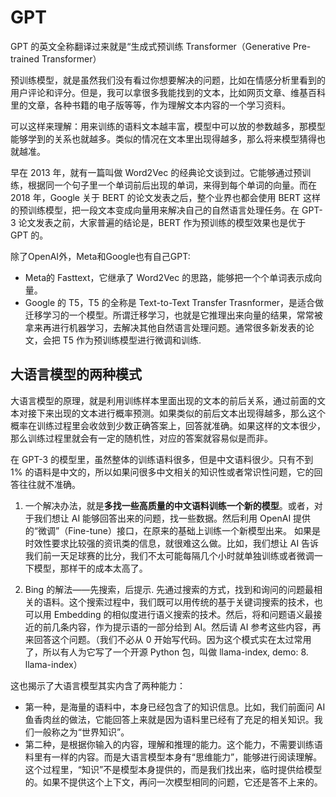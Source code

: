 # GPT
GPT 的英文全称翻译过来就是“生成式预训练 Transformer（Generative Pre-trained Transformer）

预训练模型，就是虽然我们没有看过你想要解决的问题，比如在情感分析里看到的用户评论和评分。但是，我可以拿很多我能找到的文本，比如网页文章、维基百科里的文章，各种书籍的电子版等等，作为理解文本内容的一个学习资料。

可以这样来理解：用来训练的语料文本越丰富，模型中可以放的参数越多，那模型能够学到的关系也就越多。类似的情况在文本里出现得越多，那么将来模型猜得也就越准。

早在 2013 年，就有一篇叫做 Word2Vec 的经典论文谈到过。它能够通过预训练，根据同一个句子里一个单词前后出现的单词，来得到每个单词的向量。而在 2018 年，Google 关于 BERT 的论文发表之后，整个业界也都会使用 BERT 这样的预训练模型，把一段文本变成向量用来解决自己的自然语言处理任务。在 GPT-3 论文发表之前，大家普遍的结论是，BERT 作为预训练的模型效果也是优于 GPT 的。

除了OpenAI外，Meta和Google也有自己GPT:
- Meta的 Fasttext，它继承了 Word2Vec 的思路，能够把一个个单词表示成向量。
- Google 的 T5，T5 的全称是 Text-to-Text Transfer Trasnformer，是适合做迁移学习的一个模型。所谓迁移学习，也就是它推理出来向量的结果，常常被拿来再进行机器学习，去解决其他自然语言处理问题。通常很多新发表的论文，会把 T5 作为预训练模型进行微调和训练.

## 大语言模型的两种模式
大语言模型的原理，就是利用训练样本里面出现的文本的前后关系，通过前面的文本对接下来出现的文本进行概率预测。如果类似的前后文本出现得越多，那么这个概率在训练过程里会收敛到少数正确答案上，回答就准确。如果这样的文本很少，那么训练过程里就会有一定的随机性，对应的答案就容易似是而非。

在 GPT-3 的模型里，虽然整体的训练语料很多，但是中文语料很少。只有不到 1% 的语料是中文的，所以如果问很多中文相关的知识性或者常识性问题，它的回答往往就不准确。

1. 一个解决办法，就是<strong>多找一些高质量的中文语料训练一个新的模型</strong>。或者，对于我们想让 AI 能够回答出来的问题，找一些数据。然后利用 OpenAI 提供的“微调”（Fine-tune）接口，在原来的基础上训练一个新模型出来。
如果是时效性要求比较强的资讯类的信息，就很难这么做。比如，我们想让 AI 告诉我们前一天足球赛的比分，我们不太可能每隔几个小时就单独训练或者微调一下模型，那样干的成本太高了。

2. Bing 的解法——先搜索，后提示.
先通过搜索的方式，找到和询问的问题最相关的语料。这个搜索过程中，我们既可以用传统的基于关键词搜索的技术，也可以用 Embedding 的相似度进行语义搜索的技术。然后，将和问题语义最接近的前几条内容，作为提示语的一部分给到 AI。然后请 AI 参考这些内容，再来回答这个问题。（我们不必从 0 开始写代码。因为这个模式实在太过常用了，所以有人为它写了一个开源 Python 包，叫做 llama-index,
demo: 8. llama-index）

这也揭示了大语言模型其实内含了两种能力：
- 第一种，是海量的语料中，本身已经包含了的知识信息。比如，我们前面问 AI 鱼香肉丝的做法，它能回答上来就是因为语料里已经有了充足的相关知识。我们一般称之为“世界知识”。
- 第二种，是根据你输入的内容，理解和推理的能力。这个能力，不需要训练语料里有一样的内容。而是大语言模型本身有“思维能力”，能够进行阅读理解。这个过程里，“知识”不是模型本身提供的，而是我们找出来，临时提供给模型的。如果不提供这个上下文，再问一次模型相同的问题，它还是答不上来的。
